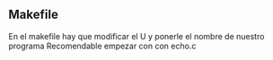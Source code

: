 ## Makefile
En el makefile hay que modificar el U y ponerle el nombre de nuestro programa
Recomendable empezar con con echo.c

